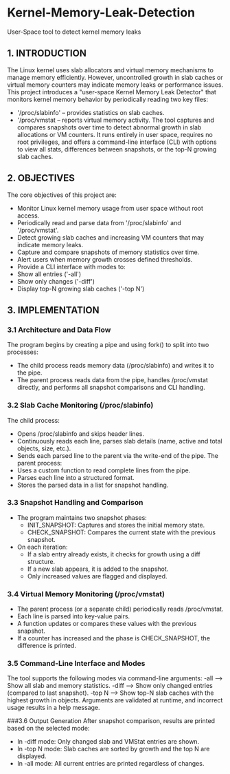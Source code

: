 # Kernel-Memory-Leak-Detection
User-Space tool to detect kernel memory leaks

## 1. INTRODUCTION
The Linux kernel uses slab allocators and virtual memory mechanisms to manage memory efficiently. However, uncontrolled growth in slab caches or virtual memory counters may indicate memory leaks or performance issues.
This project introduces a "user-space Kernel Memory Leak Detector" that monitors kernel memory behavior by periodically reading two key files:
- '/proc/slabinfo' – provides statistics on slab caches.
- '/proc/vmstat – reports virtual memory activity.
The tool captures and compares snapshots over time to detect abnormal growth in slab allocations or VM counters. It runs entirely in user space, requires no root privileges, and offers a command-line interface (CLI) with options to view all stats, differences between snapshots, or the top-N growing slab caches.

## 2. OBJECTIVES
The core objectives of this project are:
-  Monitor Linux kernel memory usage from user space without root access.
-  Periodically read and parse data from '/proc/slabinfo' and '/proc/vmstat'.
-  Detect growing slab caches and increasing VM counters that may indicate memory leaks.
-  Capture and compare snapshots of memory statistics over time.
-  Alert users when memory growth crosses defined thresholds.
-  Provide a CLI interface with modes to:
  - Show all entries ('-all')
  - Show only changes ('-diff')
  - Display top-N growing slab caches ('-top N')

## 3. IMPLEMENTATION
  ### 3.1 Architecture and Data Flow
  The program begins by creating a pipe and using fork() to split into two processes:
  - The child process reads memory data (/proc/slabinfo) and writes it to the pipe.
  - The parent process reads data from the pipe, handles /proc/vmstat directly, and performs all snapshot comparisons and CLI handling.

 ### 3.2 Slab Cache Monitoring (/proc/slabinfo)
  The child process:
  - Opens /proc/slabinfo and skips header lines.
  - Continuously reads each line, parses slab details (name, active and total objects, size, etc.).
  - Sends each parsed line to the parent via the write-end of the pipe.
  The parent process:
  - Uses a custom function to read complete lines from the pipe.
  - Parses each line into a structured format.
  - Stores the parsed data in a list for snapshot handling.

 ### 3.3 Snapshot Handling and Comparison
  - The program maintains two snapshot phases:
    - INIT_SNAPSHOT: Captures and stores the initial memory state.
    - CHECK_SNAPSHOT: Compares the current state with the previous snapshot.
 - On each iteration:
   - If a slab entry already exists, it checks for growth using a diff structure.
   - If a new slab appears, it is added to the snapshot.
   - Only increased values are flagged and displayed.

 ### 3.4 Virtual Memory Monitoring (/proc/vmstat)
  - The parent process (or a separate child) periodically reads /proc/vmstat.
  - Each line is parsed into key-value pairs.
  - A function updates or compares these values with the previous snapshot.
  - If a counter has increased and the phase is CHECK_SNAPSHOT, the difference is printed.

  ### 3.5 Command-Line Interface and Modes
  The tool supports the following modes via command-line arguments:
    -all --> Show all slab and memory statistics.
    -diff --> Show only changed entries (compared to last snapshot).
    -top N --> Show top-N slab caches with the highest growth in objects.
  Arguments are validated at runtime, and incorrect usage results in a help message.

 ###3.6 Output Generation
  After snapshot comparison, results are printed based on the selected mode:
  - In -diff mode: Only changed slab and VMStat entries are shown.
  - In -top N mode: Slab caches are sorted by growth and the top N are displayed.
  - In -all mode: All current entries are printed regardless of changes.
   
